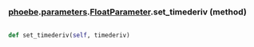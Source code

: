 ### [phoebe](phoebe.md).[parameters](phoebe.parameters.md).[FloatParameter](phoebe.parameters.FloatParameter.md).set_timederiv (method)


```py

def set_timederiv(self, timederiv)

```



        

